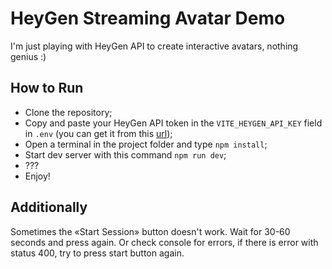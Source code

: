 # HeyGen Streaming Avatar Demo
I'm just playing with HeyGen API to create interactive avatars, nothing genius :)

## How to Run
- Clone the repository;
- Copy and paste your HeyGen API token in the `VITE_HEYGEN_API_KEY` field in `.env` (you can get it from this [url](https://app.heygen.com/settings?nav=API));
- Open a terminal in the project folder and type `npm install`;
- Start dev server with this command `npm run dev`;
- ???
- Enjoy!

## Additionally
Sometimes the «Start Session» button doesn't work. Wait for 30-60 seconds and press again. Or check console for errors, if there is error with status 400, try to press start button again.
